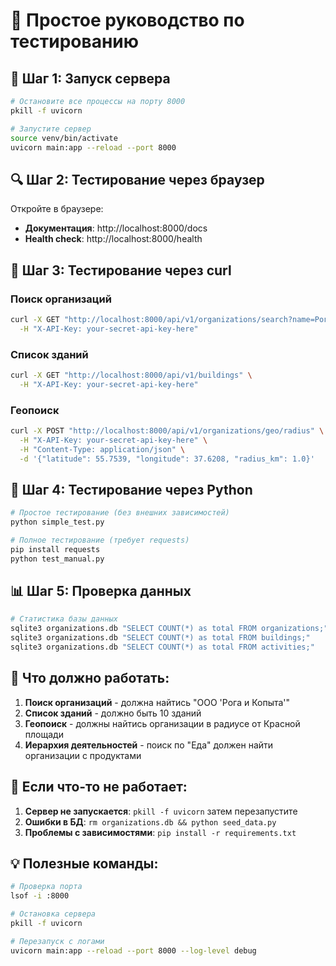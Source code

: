 # 🧪 Простое руководство по тестированию

## 🚀 Шаг 1: Запуск сервера

```bash
# Остановите все процессы на порту 8000
pkill -f uvicorn

# Запустите сервер
source venv/bin/activate
uvicorn main:app --reload --port 8000
```

## 🔍 Шаг 2: Тестирование через браузер

Откройте в браузере:
- **Документация**: http://localhost:8000/docs
- **Health check**: http://localhost:8000/health

## 🔧 Шаг 3: Тестирование через curl

### Поиск организаций
```bash
curl -X GET "http://localhost:8000/api/v1/organizations/search?name=Рога" \
  -H "X-API-Key: your-secret-api-key-here"
```

### Список зданий
```bash
curl -X GET "http://localhost:8000/api/v1/buildings" \
  -H "X-API-Key: your-secret-api-key-here"
```

### Геопоиск
```bash
curl -X POST "http://localhost:8000/api/v1/organizations/geo/radius" \
  -H "X-API-Key: your-secret-api-key-here" \
  -H "Content-Type: application/json" \
  -d '{"latitude": 55.7539, "longitude": 37.6208, "radius_km": 1.0}'
```

## 🐍 Шаг 4: Тестирование через Python

```bash
# Простое тестирование (без внешних зависимостей)
python simple_test.py

# Полное тестирование (требует requests)
pip install requests
python test_manual.py
```

## 📊 Шаг 5: Проверка данных

```bash
# Статистика базы данных
sqlite3 organizations.db "SELECT COUNT(*) as total FROM organizations;"
sqlite3 organizations.db "SELECT COUNT(*) as total FROM buildings;"
sqlite3 organizations.db "SELECT COUNT(*) as total FROM activities;"
```

## 🎯 Что должно работать:

1. **Поиск организаций** - должна найтись "ООО 'Рога и Копыта'"
2. **Список зданий** - должно быть 10 зданий
3. **Геопоиск** - должны найтись организации в радиусе от Красной площади
4. **Иерархия деятельностей** - поиск по "Еда" должен найти организации с продуктами

## 🚨 Если что-то не работает:

1. **Сервер не запускается**: `pkill -f uvicorn` затем перезапустите
2. **Ошибки в БД**: `rm organizations.db && python seed_data.py`
3. **Проблемы с зависимостями**: `pip install -r requirements.txt`

## 💡 Полезные команды:

```bash
# Проверка порта
lsof -i :8000

# Остановка сервера
pkill -f uvicorn

# Перезапуск с логами
uvicorn main:app --reload --port 8000 --log-level debug
``` 